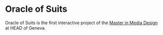 # Oracle of Suits
Oracle of Suits is the first interactive project of the [Master in Media Design](https://www.hesge.ch/head/formations-recherche/master-en-media-design) at HEAD of Geneva.